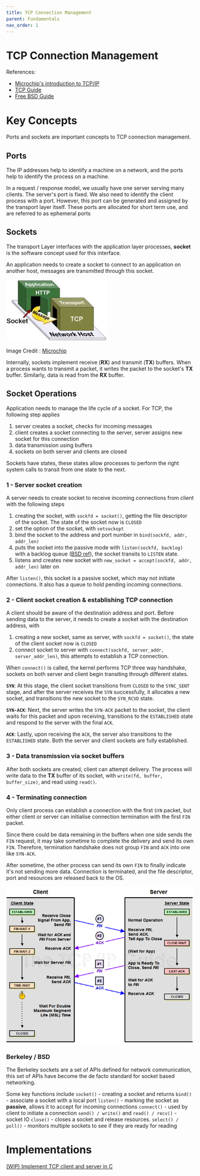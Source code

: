 ```yaml
---
title: TCP Connection Management
parent: Fundamentals
nav_order: 1
---
```

# TCP Connection Management
References:
- [Microchip's introduction to TCP/IP](https://developerhelp.microchip.com/xwiki/bin/view/applications/tcp-ip/sockets-ports/)
- [TCP Guide](http://www.tcpipguide.com/free/t_TCPConnectionTermination-2.htm)
- [Free BSD Guide](https://man.freebsd.org/cgi/man.cgi?query=listen&sektion=2&format=html)

# Key Concepts
Ports and sockets are important concepts to TCP connection management.

## Ports
The IP addresses help to identify a machine on a network, and the ports help to identify the process on a machine. 

In a request / response model, we usually have one server serving many clients. The server's port is fixed. We also need to identify the client process with a port. However, this port can be generated and assigned by the transport layer itself. These ports are allocated for short term use, and are referred to as ephemeral ports

## Sockets
The transport Layer interfaces with the application layer processes, **socket** is the software concept used for this interface.

An application needs to create a socket to connect to an application on another host, messages are transmitted through this socket.

![](micro_chip_socket_image.png)

Image Credit : [Microchip](https://developerhelp.microchip.com/xwiki/bin/view/applications/tcp-ip/sockets-ports/#HTCP2FIPPorts)

Internally, sockets implement receive (**RX**) and transmit (**TX**) buffers. When a process wants to transmit a packet, it writes the packet to the socket's **TX** buffer. Similarly, data is read from the **RX** buffer.

## **Socket Operations**
Application needs to manage the life cycle of a socket. For TCP, the following step applies
1. server creates a socket, checks for incoming messages
2. client creates a socket connecting to the server, server assigns new socket for this connection
3. data transmission using buffers
4. sockets on both server and clients are closed

Sockets have states, these states allow processes to perform the right system calls to transit from one state to the next.

### **1 - Server socket creation**
A server needs to create socket to receive incoming connections from client with the following steps
1. creating the socket, with `sockfd = socket()`, getting the file descriptor of the socket. The state of the socket now is `CLOSED`
2. set the option of the socket, with `setsockopt`
3. bind the socket to the address and port number in `bind(sockfd, addr, addr_len)`
4. puts the socket into the passive mode with `listen(sockfd, backlog)` with a backlog queue ([BSD ref](https://man.freebsd.org/cgi/man.cgi?query=listen&sektion=2&format=html)), the socket transits to `LISTEN` state.
5. listens and creates new socket with `new_socket = accept(sockfd, addr, addr_len)` later on

After `listen()`, this socket is a passive socket, which may not initiate connections. It also has a queue to hold pending incoming connections.

### **2 - Client socket creation & establishing TCP connection**

A client should be aware of the destination address and port. Before sending data to the server, it needs to create a socket with the destination address, with
1. creating a new socket, same as server, with `sockfd = socket()`, the state of the client socket now is `CLOSED`
2. connect socket to server with `connect(sockfd, server_addr, server_addr_len)`, this attempts to establish a TCP connection.

When `connect()` is called, the kernel performs TCP three way handshake, sockets on both server and client begin transiting through different states.

**`SYN`**: At this stage, the client socket transitions from `CLOSED` to the `SYNC_SENT` stage, and after the server receives the `SYN` successfully, it allocates a new socket, and transitions the new socket to the `SYN_RCVD` state.

**`SYN-ACK`**: Next, the server writes the `SYN-ACK` packet to the socket, the client waits for this packet and upon receiving, transitions to the `ESTABLISHED` state and respond to the server with the final `ACK`.

**`ACK`**: Lastly, upon receiving the `ACK`, the server also transitions to the `ESTABLISHED` state. Both the server and client sockets are fully established.

### **3 - Data transmission via socket buffers**

After both sockets are created, client can attempt delivery. The process will write data to the **TX** buffer of its socket, with `write(fd, buffer, buffer_size)`, and read using `read()`.

### **4 - Terminating connection**

Only client process can establish a connection with the first `SYN` packet, but either client or server can initialise connection termination with the first `FIN` packet.

Since there could be data remaining in the buffers when one side sends the `FIN` request, it may take sometime to complete the delivery and send its own `FIN`. Therefore, termination handshake does not group `FIN` and `ACK` into one like `SYN-ACK`.

After sometime, the other process can send its own `FIN` to finally indicate it's not sending more data. Connection is terminated, and the file descriptor, port and resources are released back to the OS.

![](tcp_4_way_handshake.png)

### **Berkeley / BSD**

The Berkeley sockets are a set of APIs defined for network communication, this set of APIs have become the de facto standard for socket based networking.

Some key functions include
`socket()` - creating a socket and returns
`bind()` - associate a socket with a local port
`listen()` - marking the socket as **passive**, allows it to accept for incoming connections
`connect()` - used by client to initiate a connection
`send() / write()` and `read() / recv()` - socket IO
`close()` - closes a socket and release resources.
`select() / poll()` - monitors multiple sockets to see if they are ready for reading

# Implementations
[(WIP) Implement TCP client and server in C](https://github.com/isbobby/sockets-programming/tree/main/c)